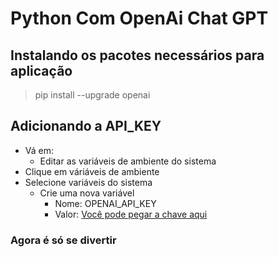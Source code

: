 # Python Com OpenAi Chat GPT

## Instalando os pacotes necessários para aplicação
> pip install --upgrade openai

## Adicionando a API_KEY
- Vá em:
    - Editar as variáveis de ambiente do sistema
- Clique em váriáveis de ambiente
- Selecione variáveis do sistema
    - Crie uma nova variável
        - Nome: OPENAI_API_KEY 
        - Valor: [Você pode pegar a chave aqui](https://platform.openai.com/api-keys)
    
### Agora é só se divertir